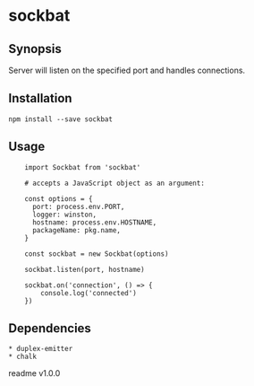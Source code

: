 # sockbat

## Synopsis

Server will listen on the specified port and handles connections.

## Installation

  	npm install --save sockbat
  
## Usage
		
		import Sockbat from 'sockbat'
		
		# accepts a JavaScript object as an argument:
	
		const options = {
		  port: process.env.PORT,
		  logger: winston,
		  hostname: process.env.HOSTNAME,
		  packageName: pkg.name,
		}
		
		const sockbat = new Sockbat(options)
		
		sockbat.listen(port, hostname)
		
		sockbat.on('connection', () => {
			console.log('connected')
		})
		
## Dependencies
	* duplex-emitter
	* chalk

<div class="footer">
  readme v1.0.0
</div>

